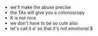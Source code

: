 - we'll make the abuse precise
- the TAs will give you a colonoscopy
- K is not nice
- we don't have to be so cute also
- let's call it $a'$ so that it's not emotional $